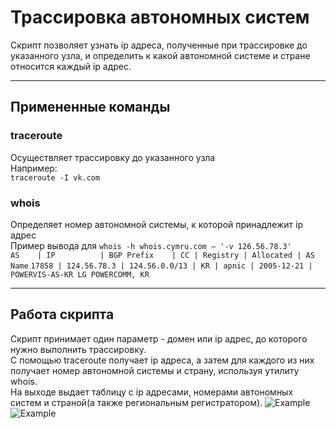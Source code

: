 # Трассировка автономных систем 
Скрипт позволяет узнать ip адреса, полученные при трассировке до указанного узла, и определить к какой автономной системе и стране относится каждый ip адрес.
***
## Примененные команды
### traceroute
Осуществляет трассировку до указанного узла<br>
Например:<br>
  `traceroute -I vk.com`
### whois
Определяет номер автономной системы, к которой принадлежит ip адрес<br>
Пример вывода для `whois -h whois.cymru.com — '-v 126.56.78.3'`<br>
  `AS    | IP          | BGP Prefix    | CC | Registry | Allocated | AS Name`
  `17858 | 124.56.78.3 | 124.56.0.0/13 | KR | apnic | 2005-12-21 | POWERVIS-AS-KR LG POWERCOMM, KR`
***
## Работа скрипта
Скрипт принимает один параметр - домен или ip адрес, до которого нужно выполнить трассировку.<br>
С помощью traceroute получает ip адреса, а затем для каждого из них получает номер автономной системы и страну, используя утилиту whois.<br>
На выходе выдает таблицу с ip адресами, номерами автономных систем и страной(а также региональным регистратором).
![Example]()
![Example]()
